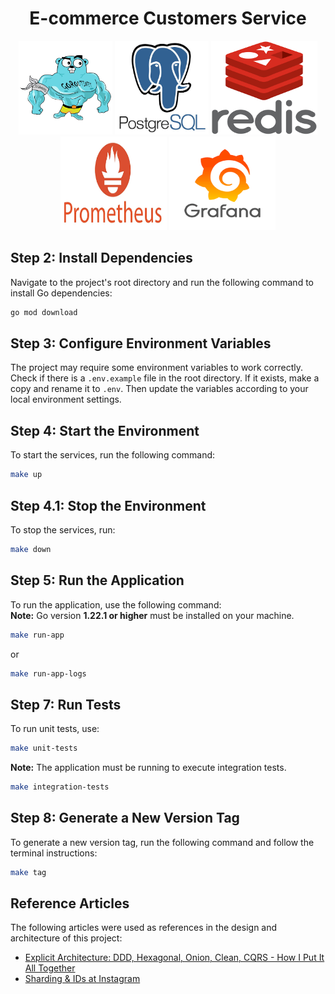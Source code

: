 <h1 align="center">E-commerce Customers Service</h1>

<p align="center">
	<img src="docs/images/golang.jpg" width="150" height="150"/>
	<img src="docs/images/postgres.jpg" width="150" height="150"/>
	<img src="docs/images/redis.png" width="170" height="150"/>
	<img src="docs/images/prometheus.png" width="170" height="150">
	<img src="docs/images/grafana.png" width="170" height="150">
</p>

## Step 2: Install Dependencies

Navigate to the project's root directory and run the following command to install Go dependencies:

```bash
go mod download
```

## Step 3: Configure Environment Variables

The project may require some environment variables to work correctly. Check if there is a `.env.example` file in the root directory. If it exists, make a copy and rename it to `.env`. Then update the variables according to your local environment settings.

## Step 4: Start the Environment

To start the services, run the following command:

```bash
make up
```

## Step 4.1: Stop the Environment

To stop the services, run:

```bash
make down
```

## Step 5: Run the Application

To run the application, use the following command:  
**Note:** Go version **1.22.1 or higher** must be installed on your machine.

```bash
make run-app
```

or

```bash
make run-app-logs
```

## Step 7: Run Tests

To run unit tests, use:

```bash
make unit-tests
```

**Note:** The application must be running to execute integration tests.

```bash
make integration-tests
```

## Step 8: Generate a New Version Tag

To generate a new version tag, run the following command and follow the terminal instructions:

```bash
make tag
```

## Reference Articles

The following articles were used as references in the design and architecture of this project:

- [Explicit Architecture: DDD, Hexagonal, Onion, Clean, CQRS - How I Put It All Together](https://herbertograca.com/2017/11/16/explicit-architecture-01-ddd-hexagonal-onion-clean-cqrs-how-i-put-it-all-together/)
- [Sharding & IDs at Instagram](https://instagram-engineering.com/sharding-ids-at-instagram-1cf5a71e5a5c)
